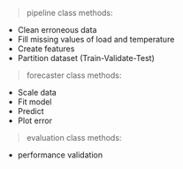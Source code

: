 
> pipeline class
    methods:

-   Clean erroneous data
-   Fill missing values of load and temperature
-   Create features
-   Partition dataset (Train-Validate-Test)

> forecaster class
    methods:

-   Scale data
-   Fit model
-   Predict
-   Plot error

> evaluation class
    methods:

-   performance validation
